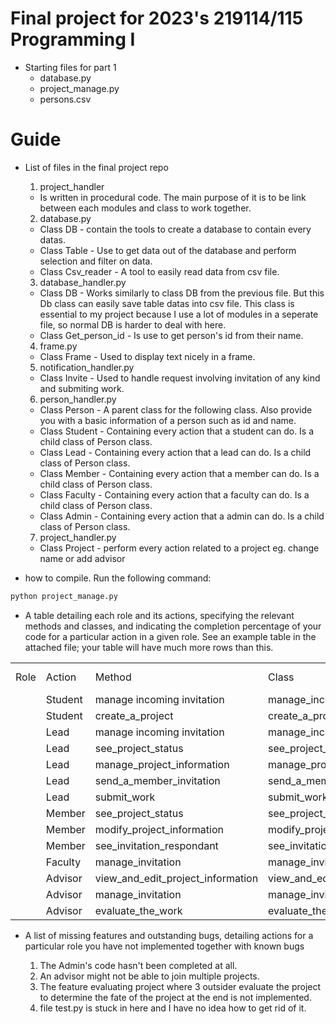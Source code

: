 # Final project for 2023's 219114/115 Programming I
* Starting files for part 1
  - database.py
  - project_manage.py
  - persons.csv

# Guide
* List of files in the final project repo
  1. project_handler
    - Is written in procedural code. The main purpose of it is to be link between each modules and class to work together.
  2. database.py
    - Class DB - contain the tools to create a database to contain every datas.
    - Class Table - Use to get data out of the database and perform selection and filter on data.
    - Class Csv_reader - A tool to easily read data from csv file.
  3. database_handler.py
    - Class DB - Works similarly to class DB from the previous file. But this Db class can easily save table datas into csv file. This class is essential to my project because I use a lot of modules in a seperate file, so normal DB is harder to deal with here.
    - Class Get_person_id - Is use to get person's id from their name.
  4. frame.py
    - Class Frame - Used to display text nicely in a frame.
  5. notification_handler.py
    - Class Invite - Used to handle request involving invitation of any kind and submiting work.
  6. person_handler.py
    - Class Person - A parent class for the following class. Also provide you with a basic information of a person such as id and name.
    - Class Student - Containing every action that a student can do. Is a child class of Person class.
    - Class Lead - Containing every action that a lead can do. Is a child class of Person class.
    - Class Member - Containing every action that a member can do. Is a child class of Person class.
    - Class Faculty - Containing every action that a faculty can do. Is a child class of Person class.
    - Class Admin - Containing every action that a admin can do. Is a child class of Person class.
  7. project_handler.py
    - Class Project - perform every action related to a project eg. change name or add advisor

* how to compile.
Run the following command:
```bash
python project_manage.py
```

* A table detailing each role and its actions, specifying the relevant methods and classes, and indicating the completion percentage of your code for a particular action in a given role. See an example table in the attached file; your table will have much more rows than this.
<table>
    <tr>
        <td>Role</td><td>Action</td><td>Method</td><td>Class</td><td>Completion percentage</td>
        </tr>
        <td>
        <td>Student</td><td>manage incoming invitation</td><td>manage_incoming_invitation</td><td>Student</td><td>100%</td>
        </tr>
        <td>
        <td>Student</td><td>create_a_project</td><td>create_a_project</td><td>Student</td><td>100%</td>
        </tr>
        <td>
        <td>Lead</td><td>manage incoming invitation</td><td>manage_incoming_invitation</td><td>Lead</td><td>100%</td>
        </tr>
        <td>
        <td>Lead</td><td>see_project_status</td><td>see_project_status</td><td>Lead</td><td>100%</td>
        </tr>
        <td>
        <td>Lead</td><td>manage_project_information</td><td>manage_project_information</td><td>Lead</td><td>100%</td>
        </tr>
        <td>
        <td>Lead</td><td>send_a_member_invitation</td><td>send_a_member_invitation</td><td>Lead</td><td>100%</td>
        </tr>
        <td>
        <td>Lead</td><td>submit_work</td><td>submit_work</td><td>Lead</td><td>100%</td>
        </tr>
        <td>
        <td>Member</td><td>see_project_status</td><td>see_project_status</td><td>Member</td><td>100%</td>
        </tr>
        <td>
        <td>Member</td><td>modify_project_information</td><td>modify_project_information</td><td>Member</td><td>100%</td>
        </tr>
        <td>
        <td>Member</td><td>see_invitation_respondant</td><td>see_invitation_respondant</td><td>Member</td><td>100%</td>
        </tr>
        <td>
        <td>Faculty</td><td>manage_invitation</td><td>manage_invitation</td><td>Faculty</td><td>100%</td>
        </tr>
        <td>
        <td>Advisor</td><td>view_and_edit_project_information</td><td>view_and_edit_project_information</td><td>Advisor</td><td>90%</td>
        </tr>
        <td>
        <td>Advisor</td><td>manage_invitation</td><td>manage_invitation</td><td>Advisor</td><td>70%</td>
        </tr>
        <td>
        <td>Advisor</td><td>evaluate_the_work</td><td>evaluate_the_work</td><td>Advisor</td><td>90%</td>
    </tr>
</table>

* A list of missing features and outstanding bugs, detailing actions for a particular role you have not implemented together with known bugs

  1. The Admin's code hasn't been completed at all.
  2. An advisor might not be able to join multiple projects.
  3. The feature evaluating project where 3 outsider evaluate the project to determine the fate of the project at the end is not implemented.
  4. file test.py is stuck in here and I have no idea how to get rid of it.
